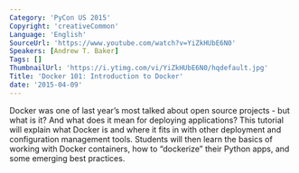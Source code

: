 ```yaml
---
Category: 'PyCon US 2015'
Copyright: 'creativeCommon'
Language: 'English'
SourceUrl: 'https://www.youtube.com/watch?v=YiZkHUbE6N0'
Speakers: [Andrew T. Baker]
Tags: []
ThumbnailUrl: 'https://i.ytimg.com/vi/YiZkHUbE6N0/hqdefault.jpg'
Title: 'Docker 101: Introduction to Docker'
date: '2015-04-09'
---
```

Docker was one of last year’s most talked about open source projects - but what is it? And what does it mean for deploying applications? This tutorial will explain what Docker is and where it fits in with other deployment and configuration management tools. Students will then learn the basics of working with Docker containers, how to “dockerize” their Python apps, and some emerging best practices.
